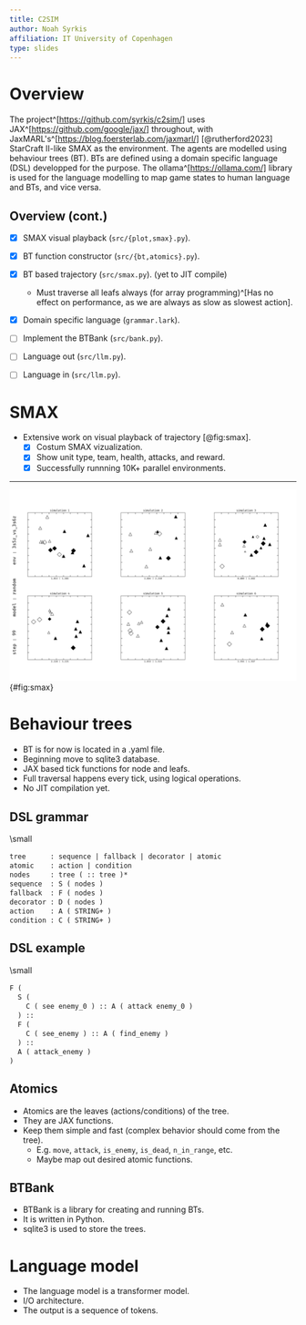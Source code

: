 ```yaml
---
title: C2SIM
author: Noah Syrkis
affiliation: IT University of Copenhagen
type: slides
---
```


# Overview

The project^[https://github.com/syrkis/c2sim/] uses JAX^[https://github.com/google/jax/] throughout, with JaxMARL's^[https://blog.foersterlab.com/jaxmarl/] [@rutherford2023] StarCraft II-like SMAX as the environment. The agents are modelled using behaviour trees (BT). BTs are defined using a domain specific language (DSL) developped for the purpose. The ollama^[https://ollama.com/] library is used for the language modelling to map game states to human language and BTs, and vice versa.

## Overview (cont.)

- [x] SMAX visual playback (`src/{plot,smax}.py`).
- [x] BT function constructor (`src/{bt,atomics}.py`).
- [x] BT based trajectory (`src/smax.py`). (yet to JIT compile)
    - Must traverse all leafs always (for array programming)^[Has no effect on performance, as we are always as slow as slowest action].
- [x] Domain specific language (`grammar.lark`).
- [ ] Implement the BTBank (`src/bank.py`).
- [ ] Language out (`src/llm.py`).
- [ ] Language in (`src/llm.py`).


# SMAX

- Extensive work on visual playback of trajectory [@fig:smax].
    - [x] Costum SMAX vizualization.
    - [x] Show unit type, team, health, attacks, and reward.
    - [x] Successfully runnning 10K+ parallel environments.

---

![SMAX in parallel](figs/worlds_white.jpg){#fig:smax}

# Behaviour trees

- BT is for now is located in a .yaml file.
- Beginning move to sqlite3 database.
- JAX based tick functions for node and leafs.
- Full traversal happens every tick, using logical operations.
- No JIT compilation yet.

## DSL grammar

\small
```
tree      : sequence | fallback | decorator | atomic
atomic    : action | condition
nodes     : tree ( :: tree )*
sequence  : S ( nodes )
fallback  : F ( nodes )
decorator : D ( nodes )
action    : A ( STRING+ )
condition : C ( STRING+ )
```

## DSL example

\small
```
F (
  S (
    C ( see enemy_0 ) :: A ( attack enemy_0 )
  ) ::
  F (
    C ( see_enemy ) :: A ( find_enemy )
  ) ::
  A ( attack_enemy )
)
```
    
## Atomics

- Atomics are the leaves (actions/conditions) of the tree.
- They are JAX functions.
- Keep them simple and fast (complex behavior should come from the tree).
    - E.g. `move`, `attack`, `is_enemy`, `is_dead`, `n_in_range`, etc.
    - Maybe map out desired atomic functions.

## BTBank

- BTBank is a library for creating and running BTs.
- It is written in Python.
- sqlite3 is used to store the trees.

# Language model

- The language model is a transformer model.
- I/O architecture.
- The output is a sequence of tokens.